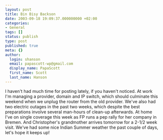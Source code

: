 ```yaml
---
layout: post
title: Bin Bisy Backson
date: 2003-09-18 19:09:37.000000000 +02:00
categories:
- General
tags: []
status: publish
type: post
published: true
meta: {}
author:
  login: shanson
  email: papascott-wp@gmail.com
  display_name: PapaScott
  first_name: Scott
  last_name: Hanson
---
```

<p>I haven't had much time for posting lately, if you haven't noticed. At work I'm managing a provider, domain and IP switch, which should culminate this weekend when we unplug the router from the old provider. We've also had two electric outages in the past two weeks, which despite the best preparations involve several man-hours of clean-up afterwards. At home I've on single coverage this week as FP runs a pep rally for her company in Bremen. And Christopher's grandmother arrives tomorrow for a 2-1/2 week visit. We've had some nice Indian Summer weather the past couple of days, let's hope it keeps up!</p>
